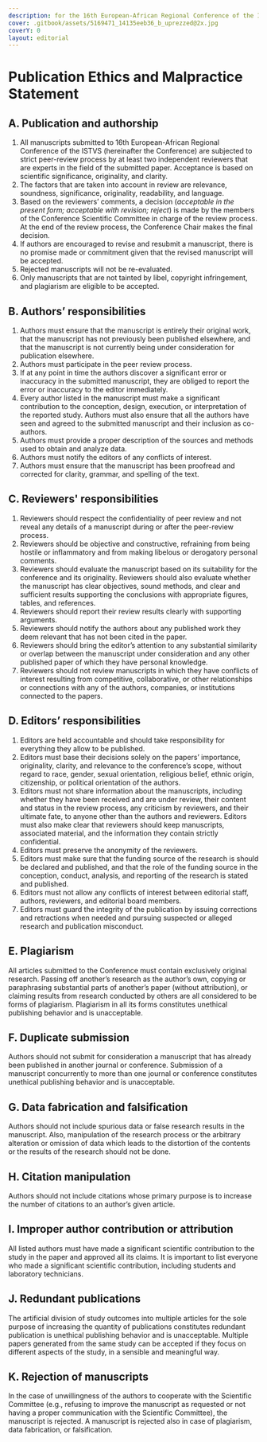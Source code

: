 ```yaml
---
description: for the 16th European-African Regional Conference of the ISTVS
cover: .gitbook/assets/5169471_14135eeb36_b_uprezzed@2x.jpg
coverY: 0
layout: editorial
---
```


# Publication Ethics and Malpractice Statement

## A. Publication and authorship

1. All manuscripts submitted to 16th European-African Regional Conference of the ISTVS (hereinafter the Conference) are subjected to strict peer-review process by at least two independent reviewers that are experts in the field of the submitted paper. Acceptance is based on scientific significance, originality, and clarity.
2. The factors that are taken into account in review are relevance, soundness, significance, originality, readability, and language.
3. Based on the reviewers’ comments, a decision (_acceptable in the present form; acceptable with revision; reject_) is made by the members of the Conference Scientific Committee in charge of the review process. At the end of the review process, the Conference Chair makes the final decision.
4. If authors are encouraged to revise and resubmit a manuscript, there is no promise made or commitment given that the revised manuscript will be accepted.
5. Rejected manuscripts will not be re-evaluated.
6. Only manuscripts that are not tainted by libel, copyright infringement, and plagiarism are eligible to be accepted.

## B. Authors’ responsibilities

1. Authors must ensure that the manuscript is entirely their original work, that the manuscript has not previously been published elsewhere, and that the manuscript is not currently being under consideration for publication elsewhere.
2. Authors must participate in the peer review process.
3. If at any point in time the authors discover a significant error or inaccuracy in the submitted manuscript, they are obliged to report the error or inaccuracy to the editor immediately.
4. Every author listed in the manuscript must make a significant contribution to the conception, design, execution, or interpretation of the reported study. Authors must also ensure that all the authors have seen and agreed to the submitted manuscript and their inclusion as co-authors.
5. Authors must provide a proper description of the sources and methods used to obtain and analyze data.
6. Authors must notify the editors of any conflicts of interest.
7. Authors must ensure that the manuscript has been proofread and corrected for clarity, grammar, and spelling of the text.

## C. Reviewers' responsibilities

1. Reviewers should respect the confidentiality of peer review and not reveal any details of a manuscript during or after the peer-review process.
2. Reviewers should be objective and constructive, refraining from being hostile or inflammatory and from making libelous or derogatory personal comments.
3. Reviewers should evaluate the manuscript based on its suitability for the conference and its originality. Reviewers should also evaluate whether the manuscript has clear objectives, sound methods, and clear and sufficient results supporting the conclusions with appropriate figures, tables, and references.
4. Reviewers should report their review results clearly with supporting arguments.
5. Reviewers should notify the authors about any published work they deem relevant that has not been cited in the paper.
6. Reviewers should bring the editor’s attention to any substantial similarity or overlap between the manuscript under consideration and any other published paper of which they have personal knowledge.
7. Reviewers should not review manuscripts in which they have conflicts of interest resulting from competitive, collaborative, or other relationships or connections with any of the authors, companies, or institutions connected to the papers.

## D. Editors’ responsibilities

1. Editors are held accountable and should take responsibility for everything they allow to be published.
2. Editors must base their decisions solely on the papers’ importance, originality, clarity, and relevance to the conference’s scope, without regard to race, gender, sexual orientation, religious belief, ethnic origin, citizenship, or political orientation of the authors.
3. Editors must not share information about the manuscripts, including whether they have been received and are under review, their content and status in the review process, any criticism by reviewers, and their ultimate fate, to anyone other than the authors and reviewers. Editors must also make clear that reviewers should keep manuscripts, associated material, and the information they contain strictly confidential.
4. Editors must preserve the anonymity of the reviewers.
5. Editors must make sure that the funding source of the research is should be declared and published, and that the role of the funding source in the conception, conduct, analysis, and reporting of the research is stated and published.
6. Editors must not allow any conflicts of interest between editorial staff, authors, reviewers, and editorial board members.
7. Editors must guard the integrity of the publication by issuing corrections and retractions when needed and pursuing suspected or alleged research and publication misconduct.

## E. Plagiarism

All articles submitted to the Conference must contain exclusively original research. Passing off another’s research as the author’s own, copying or paraphrasing substantial parts of another’s paper (without attribution), or claiming results from research conducted by others are all considered to be forms of plagiarism. Plagiarism in all its forms constitutes unethical publishing behavior and is unacceptable.

## F. Duplicate submission

Authors should not submit for consideration a manuscript that has already been published in another journal or conference. Submission of a manuscript concurrently to more than one journal or conference constitutes unethical publishing behavior and is unacceptable.

## G. Data fabrication and falsification

Authors should not include spurious data or false research results in the manuscript. Also, manipulation of the research process or the arbitrary alteration or omission of data which leads to the distortion of the contents or the results of the research should not be done.

## H. Citation manipulation

Authors should not include citations whose primary purpose is to increase the number of citations to an author’s given article.

## I. Improper author contribution or attribution

All listed authors must have made a significant scientific contribution to the study in the paper and approved all its claims. It is important to list everyone who made a significant scientific contribution, including students and laboratory technicians.

## J. Redundant publications

The artificial division of study outcomes into multiple articles for the sole purpose of increasing the quantity of publications constitutes redundant publication is unethical publishing behavior and is unacceptable. Multiple papers generated from the same study can be accepted if they focus on different aspects of the study, in a sensible and meaningful way.

## K. Rejection of manuscripts

In the case of unwillingness of the authors to cooperate with the Scientific Committee (e.g., refusing to improve the manuscript as requested or not having a proper communication with the Scientific Committee), the manuscript is rejected. A manuscript is rejected also in case of plagiarism, data fabrication, or falsification.
